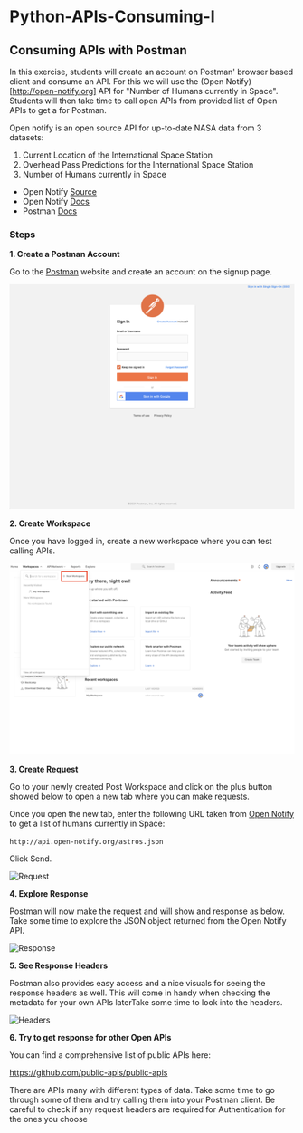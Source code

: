 # Python-APIs-Consuming-I

## Consuming APIs with Postman 

In this exercise, students will create an account on Postman' browser based client and consume an API. For this we will use the (Open Notify)[http://open-notify.org] API for "Number of Humans currently in Space". Students will then take time to call open APIs from provided list of Open APIs to get a for Postman.

Open notify is an open source API for up-to-date NASA data from 3 datasets:

1. Current Location of the International Space Station
2. Overhead Pass Predictions for the International Space Station
3. Number of Humans currently in Space

- Open Notify [Source](https://github.com/open-notify)
- Open Notify [Docs](http://open-notify.org/Open-Notify-API/)
- Postman [Docs](https://learning.postman.com/docs/getting-started/introduction/)
 
### Steps

**1. Create a Postman Account**

Go to the [Postman](https://postman.com) website and create an account on the signup page.

![Postman Signup](assets/signup.png "Signup")


**2. Create Workspace**

Once you have logged in, create a new workspace where you can test calling APIs.

![Postman Workspaces](assets/create-workspace.png "Workspaces")

**3. Create Request**

Go to your newly created Post Workspace and click on the plus button showed below to open a new tab where you can make requests.

Once you open the new tab, enter the following URL taken from [Open Notify](http://open-notify.org/Open-Notify-API/People-In-Space/) to get a list of humans currently in Space:

```http://api.open-notify.org/astros.json ```

Click Send.

![Request](assets/url.png "Request")

**4. Explore Response**

Postman will now make the request and will show and response as below. Take some time to explore the JSON object returned from the Open Notify API.

![Response](assets/response.png "Response")

**5. See Response Headers**

Postman also provides easy access and a nice visuals for seeing the response headers as well. This will come in handy when checking the metadata for your own APIs laterTake some time to look into the headers.

![Headers](assets/headers.png "Headers")

**6. Try to get response for other Open APIs**

You can find a comprehensive list of public APIs here:

https://github.com/public-apis/public-apis

There are APIs many with different types of data. Take some time to go through some of them and try calling them into your Postman client. Be careful to check if any request headers are required for Authentication for the ones you choose

